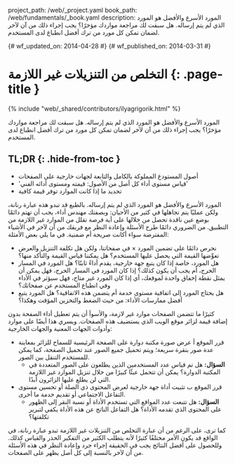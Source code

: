 project_path: /web/_project.yaml
book_path: /web/fundamentals/_book.yaml
description: المورد الأسرع والأفضل هو المورد الذي لم يتم إرساله. هل سبقت لك مراجعة مواردك مؤخرًا؟ يجب إجراء ذلك من آن لآخر لضمان تمكن كل مورد من ترك أفضل انطباع لدى المستخدم.

{# wf_updated_on: 2014-04-28 #}
{# wf_published_on: 2014-03-31 #}

# التخلص من التنزيلات غير اللازمة {: .page-title }

{% include "web/_shared/contributors/ilyagrigorik.html" %}



المورد الأسرع والأفضل هو المورد الذي لم يتم إرساله. هل سبقت لك مراجعة مواردك مؤخرًا؟ يجب إجراء ذلك من آن لآخر لضمان تمكن كل مورد من ترك أفضل انطباع لدى المستخدم.


## TL;DR {: .hide-from-toc }
- أصول المستودع المملوكة بالكامل والتابعة لجهات خارجية على الصفحات
- 'قياس مستوى أداء كل أصل من الأصول: قيمته ومستوى أدائه الفني'
- تحديد ما إذا كانت الموارد توفر قيمة كافية


 المورد الأسرع والأفضل هو المورد الذي لم يتم إرساله. بالطبع قد تبدو هذه عبارة رنانة، ولكن عمليًا يتم تجاهلها في كثير من الأحيان: وبصفتك مهندس أداء، يجب أن تهتم دائمًا بوضع عين ناقدة تحصل من خلالها على أية فرصة تقلل من الموارد غير اللازمة من التطبيق. من الضروري دائمًا طرح الأسئلة وإعادة النظر مع فريقك من آن لآخر في الأشياء المفترضة سواء أكانت صريحة أم ضمنية. في ما يلي بعض الأمثلة:

* نحرص دائمًا على تضمين المورد × في صفحاتنا، ولكن هل تكلفة التنزيل والعرض تعوِّضها القيمة التي يحصل عليها المستخدم؟ هل يمكننا قياس القيمة والتأكد منها؟
* هل المورد، خاصة إذا كان يتبع جهة خارجية، يقدم أداءً ثابتًا؟ هل المورد في المسار الحرج، أم يجب أن يكون كذلك؟ إذا كان المورد في المسار الحرج، فهل يمكن أن يمثل نقطة إخفاق واحدة لموقعك، أي إذا كان المورد غير متاح، فهل سيؤثر في الأداء وفي انطباع المستخدم عن صفحاتك؟
* هل يحتاج المورد إلى اتفاقية مستوى خدمة أم يتضمن هذه الاتفاقية؟ هل المورد يتبع أفضل ممارسات الأداء: من حيث الضغط والتخزين المؤقت وهكذا؟

كثيرًا ما تتضمن الصفحات موارد غير لازمة، والأسوأ أن يتم تعطيل أداء الصفحة بدون إضافة قيمة لزائر موقع الويب الذي يستضيف هذه الصفحات. ويسري هذا أيضًا على موارد وأدوات الجهات المعنية والجهات الخارجية:

* قرر الموقع أ عرض صورة مكتبة دوارة على الصفحة الرئيسية للسماح للزائر بمعاينة عدة صور بنقرة سريعة؛ ويتم تحميل جميع الصور عند تحميل الصفحة، كما يمكن للمستخدم التنقل بين الصور.
    * **السؤال:** هل تم قياس عدد المستخدمين الذين يطلعون على الصور المتعددة في المكتبة الدوارة؟ يمكن أن تتحمل عبئًا كبيرًا من خلال تنزيل الموارد غير اللازمة التي لن يطلع عليها الزائرون أبدًا.
* قرر الموقع ب تثبيت أداة جهة خارجية لعرض المحتوى ذي الصلة أو تحسين مستوى التفاعل الاجتماعي أو تقديم خدمة ما أخرى.
    * **السؤال:** هل تتبعت عدد المواقع التي تستخدم الأداة أو نسبة النقر إلى الظهور على المحتوى الذي تقدمه الأداة؟ هل التفاعل الناتج عن هذه الأداة يكفي لتبرير تكلفتها؟

كما ترى، على الرغم من أن عبارة التخلص من التنزيلات غير اللازمة تبدو عبارة رنانة، في الواقع قد يكون الأمر مختلفًا كثيرًا لأنه يتطلب الكثير من التفكير الحذر والقياس كذلك. وللحصول على أفضل النتائج يجب في الحقيقة إجراء جرد وإعادة النظر في هذه الأسئلة من آن لآخر بالنسبة إلى كل أصل يظهر على الصفحات.



